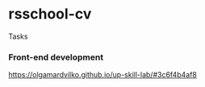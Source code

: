 # rsschool-cv
Tasks
### Front-end development
https://olgamardvilko.github.io/up-skill-lab/#3c6f4b4af8
